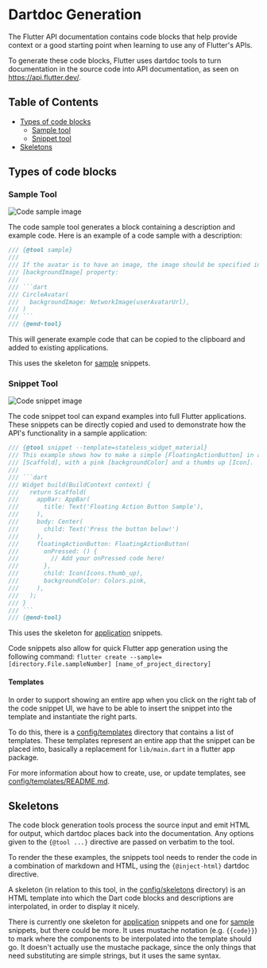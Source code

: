 # Dartdoc Generation

The Flutter API documentation contains code blocks that help provide
context or a good starting point when learning to use any of Flutter's APIs.

To generate these code blocks, Flutter uses dartdoc tools to turn documentation
in the source code into API documentation, as seen on https://api.flutter.dev/.

## Table of Contents

- [Types of code blocks](#types-of-code-blocks)
  - [Sample tool](#sample-tool)
  - [Snippet tool](#snippet-tool)
- [Skeletons](#skeletons)

## Types of code blocks

### Sample Tool

![Code sample image](/assets/code_sample.png)

The code sample tool generates a block containing a description and example
code. Here is an example of a code sample with a description:

```dart
/// {@tool sample}
///
/// If the avatar is to have an image, the image should be specified in the
/// [backgroundImage] property:
///
/// ```dart
/// CircleAvatar(
///   backgroundImage: NetworkImage(userAvatarUrl),
/// )
/// ```
/// {@end-tool}
```

This will generate example code that can be copied to the clipboard and added
to existing applications.

This uses the skeleton for [sample](config/skeletons/sample.html) snippets.

### Snippet Tool

![Code snippet image](/assets/code_snippet.png)

The code snippet tool can expand examples into full Flutter applications.
These snippets can be directly copied and used to demonstrate how
the API's functionality in a sample application:

```dart
/// {@tool snippet --template=stateless_widget_material}
/// This example shows how to make a simple [FloatingActionButton] in a
/// [Scaffold], with a pink [backgroundColor] and a thumbs up [Icon].
///
/// ```dart
/// Widget build(BuildContext context) {
///   return Scaffold(
///     appBar: AppBar(
///       title: Text('Floating Action Button Sample'),
///     ),
///     body: Center(
///       child: Text('Press the button below!')
///     ),
///     floatingActionButton: FloatingActionButton(
///       onPressed: () {
///         // Add your onPressed code here!
///       },
///       child: Icon(Icons.thumb_up),
///       backgroundColor: Colors.pink,
///     ),
///   );
/// }
/// ```
/// {@end-tool}
```

This uses the skeleton for [application](config/skeletons/application.html)
snippets.

Code snippets also allow for quick Flutter app generation using the following command:
`flutter create --sample=[directory.File.sampleNumber] [name_of_project_directory]`

#### Templates

In order to support showing an entire app when you click on the right tab of
the code snippet UI, we have to be able to insert the snippet into the template
and instantiate the right parts.

To do this, there is a [config/templates](config/templates) directory that
contains a list of templates. These templates represent an entire app that the
snippet can be placed into, basically a replacement for `lib/main.dart` in a
flutter app package.

For more information about how to create, use, or update templates, see
[config/templates/README.md](config/templates/README.md).

## Skeletons

The code block generation tools process the source input and emit HTML for output,
which dartdoc places back into the documentation. Any options given to the
 `{@tool ...}` directive are passed on verbatim to the tool.

To render the these examples, the snippets tool needs to render the code in a
combination of markdown and HTML, using the `{@inject-html}` dartdoc directive.

A skeleton (in relation to this tool, in the [config/skeletons](config/skeletons)
directory) is an HTML template into which the Dart code blocks and descriptions
are interpolated, in order to display it nicely.

There is currently one skeleton for
[application](config/skeletons/application.html) snippets and one for
[sample](config/skeletons/sample.html)
snippets, but there could be more. It uses mustache notation (e.g. `{{code}}`)
to mark where the components to be interpolated into the template should go.
It doesn't actually use the mustache package, since the only things that need
substituting are simple strings, but it uses the same syntax.